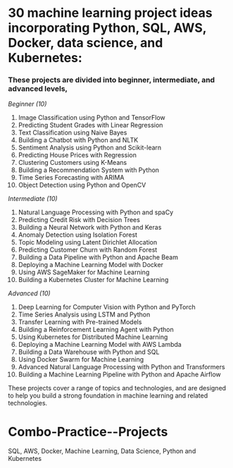 # 30 machine learning project ideas incorporating Python, SQL, AWS, Docker, data science, and Kubernetes:
### These projects are divided into beginner, intermediate, and advanced levels,

*Beginner (10)*

1. Image Classification using Python and TensorFlow
2. Predicting Student Grades with Linear Regression
3. Text Classification using Naive Bayes
4. Building a Chatbot with Python and NLTK
5. Sentiment Analysis using Python and Scikit-learn
6. Predicting House Prices with Regression
7. Clustering Customers using K-Means
8. Building a Recommendation System with Python
9. Time Series Forecasting with ARIMA
10. Object Detection using Python and OpenCV

*Intermediate (10)*

1. Natural Language Processing with Python and spaCy
2. Predicting Credit Risk with Decision Trees
3. Building a Neural Network with Python and Keras
4. Anomaly Detection using Isolation Forest
5. Topic Modeling using Latent Dirichlet Allocation
6. Predicting Customer Churn with Random Forest
7. Building a Data Pipeline with Python and Apache Beam
8. Deploying a Machine Learning Model with Docker
9. Using AWS SageMaker for Machine Learning
10. Building a Kubernetes Cluster for Machine Learning

*Advanced (10)*

1. Deep Learning for Computer Vision with Python and PyTorch
2. Time Series Analysis using LSTM and Python
3. Transfer Learning with Pre-trained Models
4. Building a Reinforcement Learning Agent with Python
5. Using Kubernetes for Distributed Machine Learning
6. Deploying a Machine Learning Model with AWS Lambda
7. Building a Data Warehouse with Python and SQL
8. Using Docker Swarm for Machine Learning
9. Advanced Natural Language Processing with Python and Transformers
10. Building a Machine Learning Pipeline with Python and Apache Airflow

These projects cover a range of topics and technologies, and are designed to help you build a strong foundation in machine learning and related technologies.


# Combo-Practice--Projects
SQL, AWS, Docker, Machine Learning, Data Science, Python and Kubernetes
